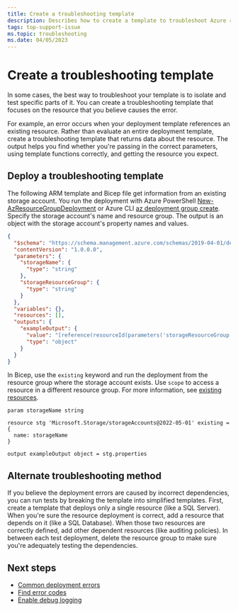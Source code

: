 ```yaml
---
title: Create a troubleshooting template
description: Describes how to create a template to troubleshoot Azure resource deployed with Azure Resource Manager templates (ARM templates) or Bicep files.
tags: top-support-issue
ms.topic: troubleshooting
ms.date: 04/05/2023
---
```


# Create a troubleshooting template

In some cases, the best way to troubleshoot your template is to isolate and test specific parts of it. You can create a troubleshooting template that focuses on the resource that you believe causes the error.

For example, an error occurs when your deployment template references an existing resource. Rather than evaluate an entire deployment template, create a troubleshooting template that returns data about the resource. The output helps you find whether you're passing in the correct parameters, using template functions correctly, and getting the resource you expect.

## Deploy a troubleshooting template

The following ARM template and Bicep file get information from an existing storage account. You run the deployment with Azure PowerShell [New-AzResourceGroupDeployment](/powershell/module/az.resources/new-azresourcegroupdeployment) or Azure CLI [az deployment group create](/cli/azure/deployment/group#az-deployment-group-create). Specify the storage account's name and resource group. The output is an object with the storage account's property names and values.

```json
{
  "$schema": "https://schema.management.azure.com/schemas/2019-04-01/deploymentTemplate.json#",
  "contentVersion": "1.0.0.0",
  "parameters": {
    "storageName": {
      "type": "string"
    },
    "storageResourceGroup": {
      "type": "string"
    }
  },
  "variables": {},
  "resources": [],
  "outputs": {
    "exampleOutput": {
      "value": "[reference(resourceId(parameters('storageResourceGroup'), 'Microsoft.Storage/storageAccounts', parameters('storageName')), '2022-05-01')]",
      "type": "object"
    }
  }
}
```

In Bicep, use the `existing` keyword and run the deployment from the resource group where the storage account exists. Use `scope` to access a resource in a different resource group. For more information, see [existing resources](../bicep/existing-resource.md).

```bicep
param storageName string

resource stg 'Microsoft.Storage/storageAccounts@2022-05-01' existing = {
  name: storageName
}

output exampleOutput object = stg.properties
```

## Alternate troubleshooting method

If you believe the deployment errors are caused by incorrect dependencies, you can run tests by breaking the template into simplified templates. First, create a template that deploys only a single resource (like a SQL Server). When you're sure the resource deployment is correct, add a resource that depends on it (like a SQL Database). When those two resources are correctly defined, add other dependent resources (like auditing policies). In between each test deployment, delete the resource group to make sure you're adequately testing the dependencies.

## Next steps

- [Common deployment errors](common-deployment-errors.md)
- [Find error codes](find-error-code.md)
- [Enable debug logging](enable-debug-logging.md)
